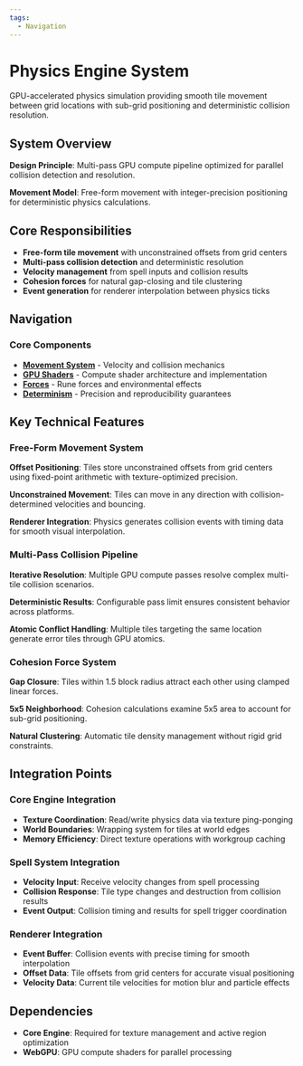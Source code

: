 ```yaml
---
tags:
  - Navigation
---
```


# Physics Engine System

GPU-accelerated physics simulation providing smooth tile movement between grid locations with sub-grid positioning and deterministic collision resolution.

## System Overview

**Design Principle**: Multi-pass GPU compute pipeline optimized for parallel collision detection and resolution.

**Movement Model**: Free-form movement with integer-precision positioning for deterministic physics calculations.

## Core Responsibilities

- **Free-form tile movement** with unconstrained offsets from grid centers
- **Multi-pass collision detection** and deterministic resolution  
- **Velocity management** from spell inputs and collision results
- **Cohesion forces** for natural gap-closing and tile clustering
- **Event generation** for renderer interpolation between physics ticks

## Navigation

### Core Components
- [**Movement System**](movement-system.md) - Velocity and collision mechanics
- [**GPU Shaders**](gpu-shaders.md) - Compute shader architecture and implementation
- [**Forces**](forces.md) - Rune forces and environmental effects
- [**Determinism**](determinism.md) - Precision and reproducibility guarantees

## Key Technical Features

### Free-Form Movement System
**Offset Positioning**: Tiles store unconstrained offsets from grid centers using fixed-point arithmetic with texture-optimized precision.

**Unconstrained Movement**: Tiles can move in any direction with collision-determined velocities and bouncing.

**Renderer Integration**: Physics generates collision events with timing data for smooth visual interpolation.

### Multi-Pass Collision Pipeline
**Iterative Resolution**: Multiple GPU compute passes resolve complex multi-tile collision scenarios.

**Deterministic Results**: Configurable pass limit ensures consistent behavior across platforms.

**Atomic Conflict Handling**: Multiple tiles targeting the same location generate error tiles through GPU atomics.

### Cohesion Force System
**Gap Closure**: Tiles within 1.5 block radius attract each other using clamped linear forces.

**5x5 Neighborhood**: Cohesion calculations examine 5x5 area to account for sub-grid positioning.

**Natural Clustering**: Automatic tile density management without rigid grid constraints.

## Integration Points

### Core Engine Integration
- **Texture Coordination**: Read/write physics data via texture ping-ponging
- **World Boundaries**: Wrapping system for tiles at world edges
- **Memory Efficiency**: Direct texture operations with workgroup caching

### Spell System Integration  
- **Velocity Input**: Receive velocity changes from spell processing
- **Collision Response**: Tile type changes and destruction from collision results
- **Event Output**: Collision timing and results for spell trigger coordination

### Renderer Integration
- **Event Buffer**: Collision events with precise timing for smooth interpolation
- **Offset Data**: Tile offsets from grid centers for accurate visual positioning
- **Velocity Data**: Current tile velocities for motion blur and particle effects

## Dependencies
- **Core Engine**: Required for texture management and active region optimization
- **WebGPU**: GPU compute shaders for parallel processing
